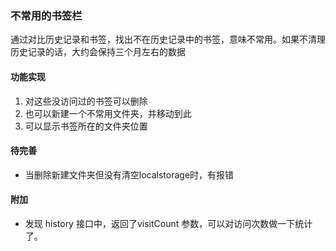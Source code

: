 ### 不常用的书签栏  
通过对比历史记录和书签，找出不在历史记录中的书签，意味不常用。如果不清理历史记录的话，大约会保持三个月左右的数据
#### 功能实现
1. 对这些没访问过的书签可以删除
2. 也可以新建一个不常用文件夹，并移动到此
3. 可以显示书签所在的文件夹位置  
#### 待完善
- 当删除新建文件夹但没有清空localstorage时，有报错

#### 附加
- 发现 history 接口中，返回了visitCount 参数，可以对访问次数做一下统计了。